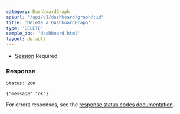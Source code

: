 ```yaml
---
category: DashboardGraph
apiurl: '/api/v1/dashboard/graph/:id'
title: 'Delete a DashboardGraph'
type: 'DELETE'
sample_doc: 'dashboard.html'
layout: default
---
```


* [Session](#/authentication) Required

### Response

```Status: 200```

```{"message":"ok"}```

For errors responses, see the [response status codes documentation](#/response-status-codes).
